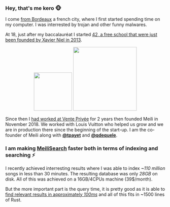### Hey, that's me kero 🐵

I come [from Bordeaux](https://fr.wikipedia.org/wiki/Bordeaux) a french city, where I first started spending time on my computer.
I was interrested by trojan and other funny malwares.

At 18, just after my baccalauréat I started [42, a free school that were just been founded by Xavier Niel in 2013](https://www.42.fr/).

<p align="middle">
  <img src="https://upload.wikimedia.org/wikipedia/commons/thumb/8/8d/42_Logo.svg/1920px-42_Logo.svg.png" width="120">
  <img src="https://upload.wikimedia.org/wikipedia/commons/c/cc/Logo-veepee.png" width="200">
</p>

Since then I [had worked at Vente Privée](https://fr.wikipedia.org/wiki/Veepee) for 2 years then founded Meili in November 2018. We worked with Louis Vuitton who helped us grow and we are in production there since the beginning of the start-up. I am the co-founder of Meili along with [**@tpayet**](https://github.com/tpayet) and [**@qdequele**](https://github.com/qdequele).

### I am making [MeiliSearch](https://github.com/meilisearch/meilisearch) faster both in terms of indexing and searching ⚡️

I recently achieved interresting results where I was able to index _~110 million_ songs in less than 30 minutes. The resulting database was only _28GB_ on disk. All of this was achieved on a 16GB/4CPUs machine (39$/month).

But the more important part is the query time, it is pretty good as it is able to [find relevant results in approximately _100ms_](https://twitter.com/Kerollmops/status/1282737080435605505?s=20) and all of this fits in ~1500 lines of Rust.
